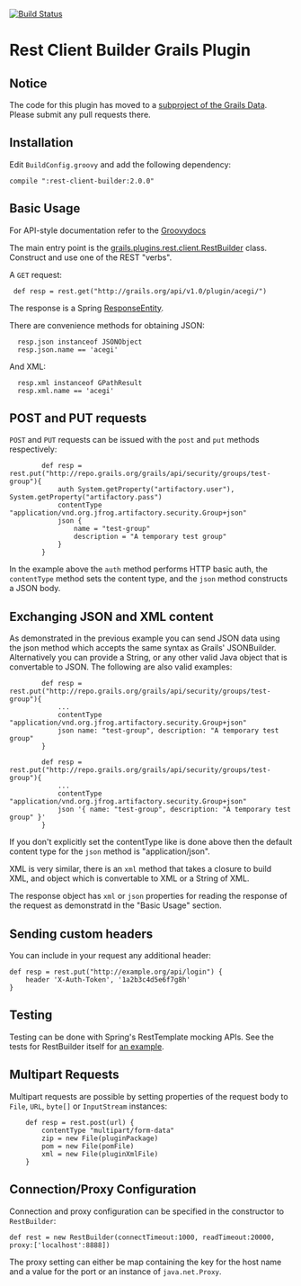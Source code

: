 [![Build Status](https://travis-ci.org/grails-plugins/grails-rest-client-builder.svg)](https://travis-ci.org/grails-plugins/grails-rest-client-builder)

# Rest Client Builder Grails Plugin

## Notice

The code for this plugin has moved to a [subproject of the Grails Data](https://github.com/grails/grails-data-mapping/blob/master/grails-datastore-rest-client/). Please submit any pull requests there.

## Installation

Edit `BuildConfig.groovy` and add the following dependency:

    compile ":rest-client-builder:2.0.0"

## Basic Usage

For API-style documentation refer to the [Groovydocs](http://springsource.github.io/grails-data-mapping/rest-client/api/index.html)

The main entry point is the [grails.plugins.rest.client.RestBuilder](http://springsource.github.io/grails-data-mapping/rest-client/api/grails/plugins/rest/client/RestBuilder.html) class. Construct and use one of the REST "verbs".

A `GET` request:

     def resp = rest.get("http://grails.org/api/v1.0/plugin/acegi/")

The response is a Spring [ResponseEntity](http://static.springsource.org/spring/docs/3.0.x/javadoc-api/org/springframework/http/ResponseEntity.html).

There are convenience methods for obtaining JSON:

      resp.json instanceof JSONObject
      resp.json.name == 'acegi'

And XML:

      resp.xml instanceof GPathResult
      resp.xml.name == 'acegi'

## POST and PUT requests

`POST` and `PUT` requests can be issued with the `post` and `put` methods respectively:

            def resp = rest.put("http://repo.grails.org/grails/api/security/groups/test-group"){
                auth System.getProperty("artifactory.user"), System.getProperty("artifactory.pass")
                contentType "application/vnd.org.jfrog.artifactory.security.Group+json"
                json {
                    name = "test-group"
                    description = "A temporary test group"
                }
            }

In the example above the `auth` method performs HTTP basic auth, the `contentType` method sets the content type, and the `json` method constructs a JSON body.

## Exchanging JSON and XML content

As demonstrated in the previous example you can send JSON data using the json method which accepts the same syntax as Grails' JSONBuilder. Alternatively you can provide a String, or any other valid Java object that is convertable to JSON. The following are also valid examples:

            def resp = rest.put("http://repo.grails.org/grails/api/security/groups/test-group"){
                ...
                contentType "application/vnd.org.jfrog.artifactory.security.Group+json"
                json name: "test-group", description: "A temporary test group"
            }

            def resp = rest.put("http://repo.grails.org/grails/api/security/groups/test-group"){
                ...
                contentType "application/vnd.org.jfrog.artifactory.security.Group+json"
                json '{ name: "test-group", description: "A temporary test group" }'
            }

If you don't explicitly set the contentType like is done above then the default content type for the `json` method is "application/json".

XML is very similar, there is an `xml` method that takes a closure to build XML, and object which is convertable to XML or a String of XML.

The response object has `xml` or `json` properties for reading the response of the request as demonstratd in the "Basic Usage" section.

## Sending custom headers

You can include in your request any additional header:

    def resp = rest.put("http://example.org/api/login") {
        header 'X-Auth-Token', '1a2b3c4d5e6f7g8h'
    }

## Testing

Testing can be done with Spring's RestTemplate mocking APIs. See the tests for RestBuilder itself for [an example](https://github.com/grails-plugins/grails-rest-client-builder/blob/master/test/unit/grails/plugins/rest/client/RestBuilderSpec.groovy#L57).

## Multipart Requests

Multipart requests are possible by setting properties of the request body to `File`, `URL`, `byte[]` or `InputStream` instances:

        def resp = rest.post(url) {
            contentType "multipart/form-data"
            zip = new File(pluginPackage)
            pom = new File(pomFile)
            xml = new File(pluginXmlFile)
        }

## Connection/Proxy Configuration

Connection and proxy configuration can be specified in the constructor to `RestBuilder`:

    def rest = new RestBuilder(connectTimeout:1000, readTimeout:20000, proxy:['localhost':8888])

The proxy setting can either be map containing the key for the host name and a value for the port or an instance of `java.net.Proxy`.
